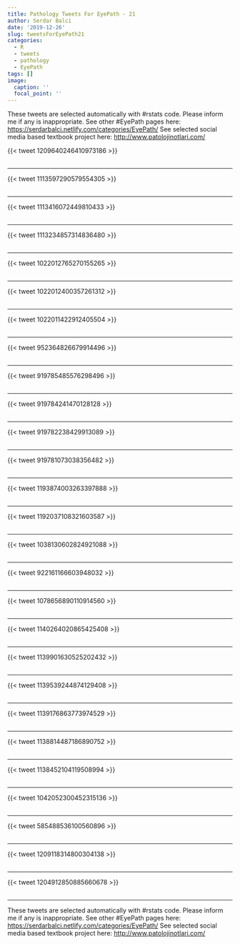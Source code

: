 ```yaml
---
title: Pathology Tweets For EyePath - 21
author: Serdar Balci
date: '2019-12-26'
slug: tweetsForEyePath21
categories:
  - R
  - tweets
  - pathology
  - EyePath
tags: []
image:
  caption: ''
  focal_point: ''
---
```



These tweets are selected automatically with #rstats code. Please inform me if any is inappropriate.
See other #EyePath pages here: https://serdarbalci.netlify.com/categories/EyePath/ 
See selected social media based textbook project here: http://www.patolojinotlari.com/

{{< tweet 1209640246410973186 >}}
<br>
<br>
<hr>
{{< tweet 1113597290579554305 >}}
<br>
<br>
<hr>
{{< tweet 1113416072449810433 >}}
<br>
<br>
<hr>
{{< tweet 1113234857314836480 >}}
<br>
<br>
<hr>
{{< tweet 1022012765270155265 >}}
<br>
<br>
<hr>
{{< tweet 1022012400357261312 >}}
<br>
<br>
<hr>
{{< tweet 1022011422912405504 >}}
<br>
<br>
<hr>
{{< tweet 952364826679914496 >}}
<br>
<br>
<hr>
{{< tweet 919785485576298496 >}}
<br>
<br>
<hr>
{{< tweet 919784241470128128 >}}
<br>
<br>
<hr>
{{< tweet 919782238429913089 >}}
<br>
<br>
<hr>
{{< tweet 919781073038356482 >}}
<br>
<br>
<hr>
{{< tweet 1193874003263397888 >}}
<br>
<br>
<hr>
{{< tweet 1192037108321603587 >}}
<br>
<br>
<hr>
{{< tweet 1038130602824921088 >}}
<br>
<br>
<hr>
{{< tweet 922161166603948032 >}}
<br>
<br>
<hr>
{{< tweet 1078656890110914560 >}}
<br>
<br>
<hr>
{{< tweet 1140264020865425408 >}}
<br>
<br>
<hr>
{{< tweet 1139901630525202432 >}}
<br>
<br>
<hr>
{{< tweet 1139539244874129408 >}}
<br>
<br>
<hr>
{{< tweet 1139176863773974529 >}}
<br>
<br>
<hr>
{{< tweet 1138814487186890752 >}}
<br>
<br>
<hr>
{{< tweet 1138452104119508994 >}}
<br>
<br>
<hr>
{{< tweet 1042052300452315136 >}}
<br>
<br>
<hr>
{{< tweet 585488536100560896 >}}
<br>
<br>
<hr>
{{< tweet 1209118314800304138 >}}
<br>
<br>
<hr>
{{< tweet 1204912850885660678 >}}
<br>
<br>
<hr>


These tweets are selected automatically with #rstats code. Please inform me if any is inappropriate.
See other #EyePath pages here: https://serdarbalci.netlify.com/categories/EyePath/ 
See selected social media based textbook project here: http://www.patolojinotlari.com/
